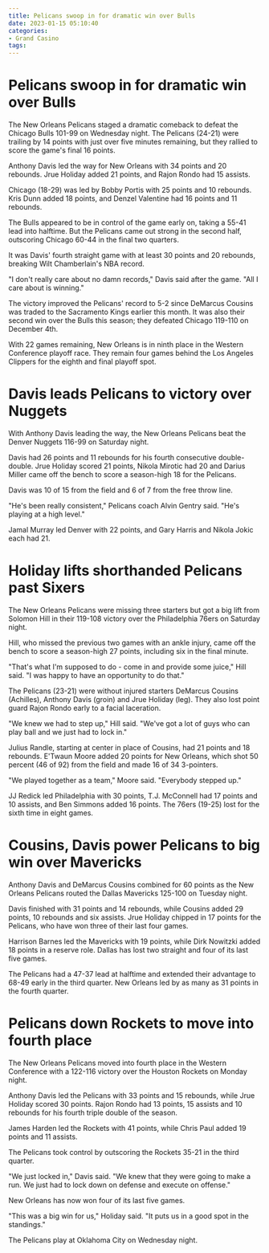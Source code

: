 ```yaml
---
title: Pelicans swoop in for dramatic win over Bulls
date: 2023-01-15 05:10:40
categories:
- Grand Casino
tags:
---
```



#  Pelicans swoop in for dramatic win over Bulls

The New Orleans Pelicans staged a dramatic comeback to defeat the Chicago Bulls 101-99 on Wednesday night. The Pelicans (24-21) were trailing by 14 points with just over five minutes remaining, but they rallied to score the game's final 16 points.

Anthony Davis led the way for New Orleans with 34 points and 20 rebounds. Jrue Holiday added 21 points, and Rajon Rondo had 15 assists.

Chicago (18-29) was led by Bobby Portis with 25 points and 10 rebounds. Kris Dunn added 18 points, and Denzel Valentine had 16 points and 11 rebounds.

The Bulls appeared to be in control of the game early on, taking a 55-41 lead into halftime. But the Pelicans came out strong in the second half, outscoring Chicago 60-44 in the final two quarters.

It was Davis' fourth straight game with at least 30 points and 20 rebounds, breaking Wilt Chamberlain's NBA record.

"I don't really care about no damn records," Davis said after the game. "All I care about is winning."

The victory improved the Pelicans' record to 5-2 since DeMarcus Cousins was traded to the Sacramento Kings earlier this month. It was also their second win over the Bulls this season; they defeated Chicago 119-110 on December 4th.

With 22 games remaining, New Orleans is in ninth place in the Western Conference playoff race. They remain four games behind the Los Angeles Clippers for the eighth and final playoff spot.

#  Davis leads Pelicans to victory over Nuggets

With Anthony Davis leading the way, the New Orleans Pelicans beat the Denver Nuggets 116-99 on Saturday night.

Davis had 26 points and 11 rebounds for his fourth consecutive double-double. Jrue Holiday scored 21 points, Nikola Mirotic had 20 and Darius Miller came off the bench to score a season-high 18 for the Pelicans.

Davis was 10 of 15 from the field and 6 of 7 from the free throw line.

"He's been really consistent," Pelicans coach Alvin Gentry said. "He's playing at a high level."

Jamal Murray led Denver with 22 points, and Gary Harris and Nikola Jokic each had 21.

#  Holiday lifts shorthanded Pelicans past Sixers

The New Orleans Pelicans were missing three starters but got a big lift from Solomon Hill in their 119-108 victory over the Philadelphia 76ers on Saturday night.

Hill, who missed the previous two games with an ankle injury, came off the bench to score a season-high 27 points, including six in the final minute.

"That's what I'm supposed to do - come in and provide some juice," Hill said. "I was happy to have an opportunity to do that."

The Pelicans (23-21) were without injured starters DeMarcus Cousins (Achilles), Anthony Davis (groin) and Jrue Holiday (leg). They also lost point guard Rajon Rondo early to a facial laceration.

"We knew we had to step up," Hill said. "We've got a lot of guys who can play ball and we just had to lock in."

Julius Randle, starting at center in place of Cousins, had 21 points and 18 rebounds. E'Twaun Moore added 20 points for New Orleans, which shot 50 percent (46 of 92) from the field and made 16 of 34 3-pointers.

"We played together as a team," Moore said. "Everybody stepped up."

JJ Redick led Philadelphia with 30 points, T.J. McConnell had 17 points and 10 assists, and Ben Simmons added 16 points. The 76ers (19-25) lost for the sixth time in eight games.

#  Cousins, Davis power Pelicans to big win over Mavericks

Anthony Davis and DeMarcus Cousins combined for 60 points as the New Orleans Pelicans routed the Dallas Mavericks 125-100 on Tuesday night.

Davis finished with 31 points and 14 rebounds, while Cousins added 29 points, 10 rebounds and six assists. Jrue Holiday chipped in 17 points for the Pelicans, who have won three of their last four games.

Harrison Barnes led the Mavericks with 19 points, while Dirk Nowitzki added 18 points in a reserve role. Dallas has lost two straight and four of its last five games.

The Pelicans had a 47-37 lead at halftime and extended their advantage to 68-49 early in the third quarter. New Orleans led by as many as 31 points in the fourth quarter.

#  Pelicans down Rockets to move into fourth place

The New Orleans Pelicans moved into fourth place in the Western Conference with a 122-116 victory over the Houston Rockets on Monday night.

Anthony Davis led the Pelicans with 33 points and 15 rebounds, while Jrue Holiday scored 30 points. Rajon Rondo had 13 points, 15 assists and 10 rebounds for his fourth triple double of the season.

James Harden led the Rockets with 41 points, while Chris Paul added 19 points and 11 assists.

The Pelicans took control by outscoring the Rockets 35-21 in the third quarter.

"We just locked in," Davis said. "We knew that they were going to make a run. We just had to lock down on defense and execute on offense."

New Orleans has now won four of its last five games.

"This was a big win for us," Holiday said. "It puts us in a good spot in the standings."

The Pelicans play at Oklahoma City on Wednesday night.